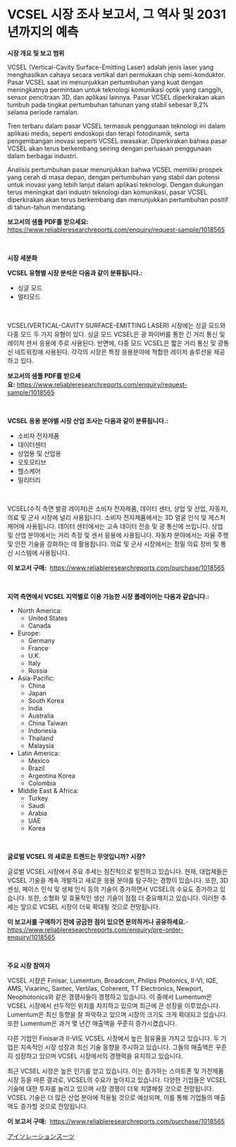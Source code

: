 <p><h1>VCSEL 시장 조사 보고서, 그 역사 및 2031년까지의 예측</h1></p><p><strong>시장 개요 및 보고 범위</strong></p>
<p><p>VCSEL (Vertical-Cavity Surface-Emitting Laser) adalah jenis laser yang menghasilkan cahaya secara vertikal dari permukaan chip semi-konduktor. Pasar VCSEL saat ini menunjukkan pertumbuhan yang kuat dengan meningkatnya permintaan untuk teknologi komunikasi optik yang canggih, sensor pencitraan 3D, dan aplikasi lainnya. Pasar VCSEL diperkirakan akan tumbuh pada tingkat pertumbuhan tahunan yang stabil sebesar 9,2% selama periode ramalan.</p><p>Tren terbaru dalam pasar VCSEL termasuk penggunaan teknologi ini dalam aplikasi medis, seperti endoskopi dan terapi fotodinamik, serta pengembangan inovasi seperti VCSEL swasakar. Diperkirakan bahwa pasar VCSEL akan terus berkembang seiring dengan perluasan penggunaan dalam berbagai industri.</p><p>Analisis pertumbuhan pasar menunjukkan bahwa VCSEL memiliki prospek yang cerah di masa depan, dengan pertumbuhan yang stabil dan potensi untuk inovasi yang lebih lanjut dalam aplikasi teknologi. Dengan dukungan terus meningkat dari industri teknologi dan komunikasi, pasar VCSEL diperkirakan akan terus berkembang dan menunjukkan pertumbuhan positif di tahun-tahun mendatang.</p></p>
<p><strong>보고서의 샘플 PDF를 받으세요:</strong> <a href="https://www.reliableresearchreports.com/enquiry/request-sample/1018565">https://www.reliableresearchreports.com/enquiry/request-sample/1018565</a></p>
<p>&nbsp;</p>
<p><strong>시장 세분화</strong></p>
<p><strong>VCSEL 유형별 시장 분석은 다음과 같이 분류됩니다.:</strong></p>
<p><ul><li>싱글 모드</li><li>멀티모드</li></ul></p>
<p>&nbsp;</p>
<p><p>VCSEL(VERTICAL-CAVITY SURFACE-EMITTING LASER) 시장에는 싱글 모드와 다중 모드 두 가지 유형이 있다. 싱글 모드 VCSEL은 광 파이버를 통한 긴 거리 통신 및 레이저 센서 응용에 주로 사용된다. 반면에, 다중 모드 VCSEL은 짧은 거리 통신 및 광통신 네트워킹에 사용된다. 각각의 시장은 특정 응용분야에 적합한 레이저 솔루션을 제공하고 있다.</p></p>
<p><strong>보고서의 샘플 PDF를 받으세요:</strong>&nbsp;<a href="https://www.reliableresearchreports.com/enquiry/request-sample/1018565">https://www.reliableresearchreports.com/enquiry/request-sample/1018565</a></p>
<p>&nbsp;</p>
<p><strong> VCSEL 응용 분야별 시장 산업 조사는 다음과 같이 분류됩니다.:</strong></p>
<p><ul><li>소비자 전자제품</li><li>데이터센터</li><li>상업용 및 산업용</li><li>오토모티브</li><li>헬스케어</li><li>밀리터리</li></ul></p>
<p>&nbsp;</p>
<p><p>VCSEL(수직 측면 발광 레이저)은 소비자 전자제품, 데이터 센터, 상업 및 산업, 자동차, 의료 및 군사 시장에 널리 사용됩니다. 소비자 전자제품에서는 3D 얼굴 인식 및 제스처 제어에 사용됩니다. 데이터 센터에서는 고속 데이터 전송 및 광 통신에 쓰입니다. 상업 및 산업 분야에서는 거리 측정 및 센서 응용에 사용됩니다. 자동차 분야에서는 자율 주행 및 안전 기술을 강화하는 데 활용됩니다. 의료 및 군사 시장에서는 정밀 의료 장비 및 통신 시스템에 사용됩니다.</p></p>
<p><strong>이 보고서 구매:</strong>&nbsp; <a href="https://www.reliableresearchreports.com/purchase/1018565">https://www.reliableresearchreports.com/purchase/1018565</a></p>
<p>&nbsp;</p>
<p><strong>지역 측면에서 VCSEL 지역별로 이용 가능한 시장 플레이어는 다음과 같습니다.:</strong></p>
<p><ul>
    <li>
        North America:
        <ul>
            <li>United States</li>
            <li>Canada</li>
        </ul>
    </li>
    <li>
        Europe:
        <ul>
            <li>Germany</li>
            <li>France</li>
            <li>U.K.</li>
            <li>Italy</li>
            <li>Russia</li>
        </ul>
    </li>
    <li>
        Asia-Pacific:
        <ul>
            <li>China</li>
            <li>Japan</li>
            <li>South Korea</li>
            <li>India</li>
            <li>Australia</li>
            <li>China Taiwan</li>
            <li>Indonesia</li>
            <li>Thailand</li>
            <li>Malaysia</li>
        </ul>
    </li>
    <li>
        Latin America:
        <ul>
            <li>Mexico</li>
            <li>Brazil</li>
            <li>Argentina Korea</li>
            <li>Colombia</li>
        </ul>
    </li>
    <li>
        Middle East & Africa:
        <ul>
            <li>Turkey</li>
            <li>Saudi</li>
            <li>Arabia</li>
            <li>UAE</li>
            <li>Korea</li>
        </ul>
    </li>
    </ul></p>
<p>&nbsp;</p>
<p><strong>글로벌 VCSEL 의 새로운 트렌드는 무엇입니까? 시장?</strong></p>
<p><p>글로벌 VCSEL 시장에서 주요 추세는 점진적으로 발전하고 있습니다. 현재, 대업체들은 VCSEL 기술을 계속 개발하고 새로운 응용 분야를 탐구하는 경향이 있습니다. 또한, 3D 센싱, 페이스 인식 및 생체 인식 등의 기술이 증가하면서 VCSEL의 수요도 증가하고 있습니다. 또한, 소형화 및 효율적인 생산 기술이 점점 더 중요해지고 있습니다. 이러한 추세는 앞으로 VCSEL 시장이 더욱 확대될 것으로 전망됩니다.</p></p>
<p><strong>이 보고서를 구매하기 전에 궁금한 점이 있으면 문의하거나 공유하세요.</strong>- <a href="https://www.reliableresearchreports.com/enquiry/pre-order-enquiry/1018565">https://www.reliableresearchreports.com/enquiry/pre-order-enquiry/1018565</a></p>
<p>&nbsp;</p>
<p><strong>주요 시장 참여자</strong></p>
<p><p>VCSEL 시장은 Finisar, Lumentum, Broadcom, Philips Photonics, II-VI, IQE, AMS, Vixarinc, Santec, Vertilas, Coherent, TT Electronics, Newport, Neophotonics와 같은 경쟁사들이 경쟁하고 있습니다. 이 중에서 Lumentum은 VCSEL 시장에서 선두적인 위치를 차지하고 있으며 최근에 큰 성장을 이루었습니다. Lumentum은 최신 동향을 잘 파악하고 있으며 시장의 크기도 크게 확대되고 있습니다. 또한 Lumentum은 과거 몇 년간 매출액을 꾸준히 증가시켰습니다.</p><p>다른 기업인 Finisar과 II-VI도 VCSEL 시장에서 높은 점유율을 가지고 있습니다. 두 기업은 지속적인 시장 성장과 최신 기술 동향을 주시하고 있습니다. 그들의 매출액은 꾸준히 성장하고 있으며 VCSEL 시장에서의 경쟁력을 유지하고 있습니다.</p><p>최근 VCSEL 시장은 높은 인기를 얻고 있습니다. 이는 증가하는 스마트폰 및 가전제품 시장 등을 따른 결과로, VCSEL의 수요가 높아지고 있습니다. 다양한 기업들은 VCSEL 기술에 대한 투자를 늘리고 있으며 시장 경쟁이 더욱 치열해질 것으로 전망됩니다. VCSEL 기술은 더 많은 산업 분야에 적용될 것으로 예상되며, 이를 통해 기업들의 매출액도 증가할 것으로 전망됩니다.</p></p>
<p><strong>이 보고서 구매:</strong>&nbsp;&nbsp;<a href="https://www.reliableresearchreports.com/purchase/1018565">https://www.reliableresearchreports.com/purchase/1018565</a></p>
<p><p><a href="https://github.com/CloydAbbott2023/Market-Research-Report-List-1/blob/main/31063159136.md">アイソレーションスーツ</a></p></p>

